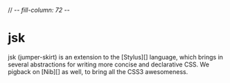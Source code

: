// -*- fill-column: 72 -*-

jsk
===

jsk (jumper-skirt) is an extension to the [Stylus][] language, which brings in
several abstractions for writing more concise and declarative CSS. We pigback
on [Nib][] as well, to bring all the CSS3 awesomeness.
